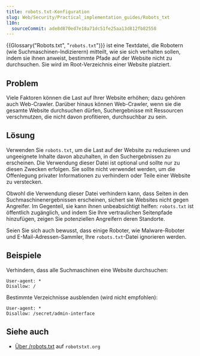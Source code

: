 ```yaml
---
title: robots.txt-Konfiguration
slug: Web/Security/Practical_implementation_guides/Robots_txt
l10n:
  sourceCommit: ade8d870ed7e18a71dc51fe25aa13d812fb82558
---
```


{{Glossary("Robots.txt", "`robots.txt`")}} ist eine Textdatei, die Robotern (wie Suchmaschinen-Indizierern) mitteilt, wie sie sich verhalten sollen, indem sie ihnen anweist, bestimmte Pfade auf der Website nicht zu durchsuchen. Sie wird im Root-Verzeichnis einer Website platziert.

## Problem

Viele Faktoren können die Last auf Ihrer Website erhöhen; dazu gehören auch Web-Crawler. Darüber hinaus können Web-Crawler, wenn sie die gesamte Website durchsuchen dürfen, Suchergebnisse mit Ressourcen verschmutzen, die nicht davon profitieren, durchsuchbar zu sein.

## Lösung

Verwenden Sie `robots.txt`, um die Last auf der Website zu reduzieren und ungeeignete Inhalte davon abzuhalten, in den Suchergebnissen zu erscheinen. Die Verwendung dieser Datei ist optional und sollte nur zu diesen Zwecken erfolgen. Sie sollte nicht verwendet werden, um die Offenlegung privater Informationen zu verhindern oder Teile einer Website zu verstecken.

Obwohl die Verwendung dieser Datei verhindern kann, dass Seiten in den Suchmaschinenergebnissen erscheinen, sichert sie Websites nicht gegen Angreifer. Im Gegenteil, sie kann ihnen unbeabsichtigt helfen: `robots.txt` ist öffentlich zugänglich, und indem Sie Ihre vertraulichen Seitenpfade hinzufügen, zeigen Sie potenziellen Angreifern deren Standorte.

Seien Sie sich auch bewusst, dass einige Roboter, wie Malware-Roboter und E-Mail-Adressen-Sammler, Ihre `robots.txt`-Datei ignorieren werden.

## Beispiele

Verhindern, dass alle Suchmaschinen eine Website durchsuchen:

```http
User-agent: *
Disallow: /
```

Bestimmte Verzeichnisse ausblenden (wird nicht empfohlen):

```http example-bad
User-agent: *
Disallow: /secret/admin-interface
```

## Siehe auch

- [Über /robots.txt](https://www.robotstxt.org/robotstxt.html) auf `robotstxt.org`
